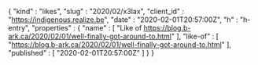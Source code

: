 {
  "kind" : "likes",
  "slug" : "2020/02/x3lax",
  "client_id" : "https://indigenous.realize.be",
  "date" : "2020-02-01T20:57:00Z",
  "h" : "h-entry",
  "properties" : {
    "name" : [ "Like of https://blog.b-ark.ca/2020/02/01/well-finally-got-around-to.html" ],
    "like-of" : [ "https://blog.b-ark.ca/2020/02/01/well-finally-got-around-to.html" ],
    "published" : [ "2020-02-01T20:57:00Z" ]
  }
}
